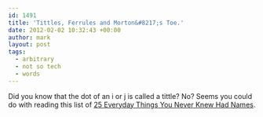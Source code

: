 ```yaml
---
id: 1491
title: 'Tittles, Ferrules and Morton&#8217;s Toe.'
date: 2012-02-02 10:32:43 +00:00
author: mark
layout: post
tags:
  - arbitrary
  - not so tech
  - words
---
```

Did you know that the dot of an i or j is called a tittle? No? Seems you could do with reading this list of [25 Everyday Things You Never Knew Had Names](http://www.buzzfeed.com/daves4/25-everyday-things-you-never-knew-had-names).
